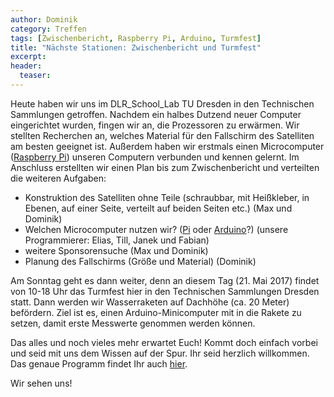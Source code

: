 ```yaml
---
author: Dominik
category: Treffen
tags: [Zwischenbericht, Raspberry Pi, Arduino, Turmfest]
title: "Nächste Stationen: Zwischenbericht und Turmfest"
excerpt:
header:
  teaser: 
---
```

 
Heute haben wir uns im DLR_School_Lab TU Dresden in den Technischen Sammlungen getroffen. Nachdem ein halbes Dutzend neuer Computer eingerichtet wurden, fingen wir an, die Prozessoren zu erwärmen. Wir stellten Recherchen an, welches Material für den Fallschirm des Satelliten am besten geeignet ist. Außerdem haben wir erstmals einen Microcomputer ([Raspberry Pi](https://www.raspberrypi.org)) unseren Computern verbunden und kennen gelernt. Im Anschluss erstellten wir einen Plan bis zum Zwischenbericht und verteilten die weiteren Aufgaben:

 - Konstruktion des Satelliten ohne Teile (schraubbar, mit Heißkleber, in Ebenen, auf einer Seite, verteilt auf beiden Seiten etc.) (Max und Dominik)
 - Welchen Microcomputer nutzen wir? ([Pi](https://www.raspberrypi.org) oder [Arduino](https://www.arduino.cc)?) (unsere Programmierer: Elias, Till, Janek und Fabian)
 - weitere Sponsorensuche (Max und Dominik)
 - Planung des Fallschirms (Größe und Material) (Dominik)
 
Am Sonntag geht es dann weiter, denn an diesem Tag (21. Mai 2017) findet von 10-18 Uhr das Turmfest hier in den Technischen Sammlungen Dresden statt. Dann werden wir Wasserraketen auf Dachhöhe (ca. 20 Meter) befördern. Ziel ist es, einen Arduino-Minicomputer mit in die Rakete zu setzen, damit erste Messwerte genommen werden können.
 
Das alles und noch vieles mehr erwartet Euch! Kommt doch einfach vorbei und seid mit uns dem Wissen auf der Spur. Ihr seid herzlich willkommen. Das genaue Programm findet Ihr auch [hier](http://www.tsd.de/de/mm/kalender/calview/5/2017).
 
Wir sehen uns!
